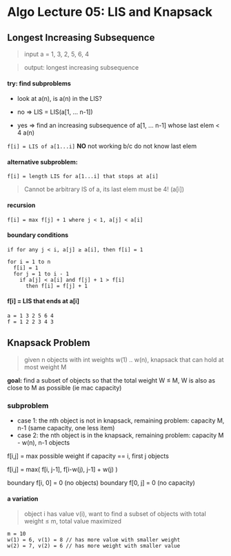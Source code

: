 # Algo Lecture 05: LIS and Knapsack

## Longest Increasing Subsequence

> input a = 1, 3, 2, 5, 6, 4

> output: longest increasing subsequence 

#### try: find subproblems

* look at a(n), is a(n) in the LIS?

* no ⇒ LIS = LIS(a[1, ... n-1]) 
* yes ⇒ find an increasing subsequence of a[1, ... n-1] whose last elem < 4 a(n)

`f[i] = LIS of a[1...i]` **NO** not working b/c do not know last elem

#### alternative subproblem:

`f[i] = length LIS for a[1...i] that stops at a[i]` 

> Cannot be arbitrary IS of a, its last elem must be 4! (a[i])

#### recursion

`f[i] = max f[j] + 1 where j < 1, a[j] < a[i]`

#### boundary conditions

`if for any j < i, a[j] ≥ a[i], then f[i] = 1`

```
for i = 1 to n
  f[i] = 1
  for j = 1 to i - 1
    if a[j] < a[i] and f[j] + 1 > f[i] 
      then f[i] = f[j] + 1

```

#### f[i] = LIS that ends at a[i]

```
a = 1 3 2 5 6 4
f = 1 2 2 3 4 3
```

## Knapsack Problem

> given n objects with int weights w(1) .. w(n), knapsack that can hold at most weight M

**goal:** find a subset of objects so that the total weight W ≤ M, W is also as close to M as possible (ie mac capacity)

### subproblem 

* case 1: the nth object is not in knapsack, remaining problem: capacity M, n-1 (same capacity, one less item)
* case 2: the nth object is in the knapsack, remaining problem: capacity M - w(n), n-1 objects 

f[i,j] = max possible weight if capacity == i, first j objects

f[i,j] = max( f[i, j-1], f[i-w(j), j-1] + w(j) ) 

boundary f[i, 0] = 0 (no objects)
boundary f[0, j] = 0 (no capacity)

#### a variation

> object i has value v(i), want to find a subset of objects with total weight ≤ m, total value maximized

```
m = 10 
w(1) = 6, v(1) = 8 // has more value with smaller weight
w(2) = 7, v(2) = 6 // has more weight with smaller value
```

